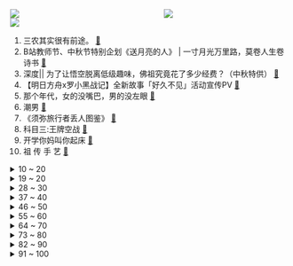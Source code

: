 <div >
	<a style="float:left;width:55%;" href = "https://github.com/anuraghazra/github-readme-stats">
	 <img src = "https://github-readme-stats.vercel.app/api?username=iuuuuuaena&theme=buefy&show_icons=true"/>
	</a>
	<a  style="float:right;width:45%" href = "https://github.com/anuraghazra/github-readme-stats">
	 <img  src="https://github-readme-stats.vercel.app/api/top-langs/?username=anuraghazra&layout=compact"/>
	</a>
	</div>

[![](https://img.shields.io/badge/jxd-@jxdgogogo.xyz-yellowgreen.svg)](https://www.jxdgogogo.xyz)<br>
1. 三农其实很有前途。 [:link:](//www.bilibili.com/video/BV1He4y1o7bB) <br>
2. B站教师节、中秋节特别企划《送月亮的人》 | 一寸月光万里路，莫卷人生卷诗书 [:link:](//www.bilibili.com/video/BV1Bd4y1X7Ej) <br>
3. 深度|| 为了让悟空脱离低级趣味，佛祖究竟花了多少经费？（中秋特供） [:link:](//www.bilibili.com/video/BV1ke4y1h7VJ) <br>
4. 【明日方舟x罗小黑战记】全新故事「好久不见」活动宣传PV [:link:](//www.bilibili.com/video/BV1ZG4y1B79V) <br>
5. 那个年代，女的没嘴巴，男的没左眼 [:link:](//www.bilibili.com/video/BV1ya41137a2) <br>
6. 潮男 [:link:](//www.bilibili.com/video/BV1de4y1h7Wd) <br>
7. 《须弥旅行者丢人图鉴》 [:link:](//www.bilibili.com/video/BV1Dd4y1g7uH) <br>
8. 科目三:王牌空战 [:link:](//www.bilibili.com/video/BV1SU4y1z7aC) <br>
9. 开学你妈叫你起床 [:link:](//www.bilibili.com/video/BV1uG411V7Gm) <br>
10. 祖 传 手 艺 [:link:](//www.bilibili.com/video/BV1BG4y1B7Jt) <br>
<details>
<summary>10 ~ 20</summary>

11. 当我把家里的生活用品都换成巨大版 [:link:](//www.bilibili.com/video/BV1tD4y1z7un) <br>
12. 以石匠之名 [:link:](//www.bilibili.com/video/BV1bV4y1u7K7) <br>
13. 第一次打扮成男友最喜欢的样子！结果居然... [:link:](//www.bilibili.com/video/BV18e41137pk) <br>
14. 【warma】我在电脑里建了个1000平的家！ [:link:](//www.bilibili.com/video/BV1cU4y167sP) <br>
15. 我宣布贵阳烙锅可以完胜韩国烤肉！飞儿都把这家店菜单背下来了【怎么这么值ep49-857烙锅】 [:link:](//www.bilibili.com/video/BV1Ye4y1o7pr) <br>
16. 自制洗剪吹机械手臂，把发廊戴在手上！ [:link:](//www.bilibili.com/video/BV1fG4y1B7J1) <br>
17. 面点基础为0的蚊师傅能否做成功这道《冰皮月饼》？ [:link:](//www.bilibili.com/video/BV1VG411V7MA) <br>
18. 中秋节想送男朋友一台跑车 [:link:](//www.bilibili.com/video/BV11d4y1g75Q) <br>
19. 《崩坏3》全新S级角色李素裳「玉骑士·月痕」预告 [:link:](//www.bilibili.com/video/BV1Ad4y1376N) <br>
</details>
<details>
<summary>19 ~ 20</summary>

20. 帅小伙花三天时间，终于把这个超级大麻球做出来了！ [:link:](//www.bilibili.com/video/BV1jP4y1Z7eo) <br>
21. 《    无    缝    衔    接    》 [:link:](//www.bilibili.com/video/BV1ee4y1h7vM) <br>
22. “这群人 就是爽文都不敢这么编！” [:link:](//www.bilibili.com/video/BV1ZG4y1B77E) <br>
23. 食品安全的最后一片舆论阵地，我们寸步不让！ [:link:](//www.bilibili.com/video/BV18Y4y1M7Vp) <br>
24. 好累，被四个男生喜欢。 [:link:](//www.bilibili.com/video/BV1Bd4y1g71t) <br>
25. 脸都不要了？！ [:link:](//www.bilibili.com/video/BV15V4y1u7yR) <br>
26. 真…弹力人？【不落地舞】 [:link:](//www.bilibili.com/video/BV1wa411G7Wj) <br>
27. 高坚果也会难过的… [:link:](//www.bilibili.com/video/BV1BU4y1z7rd) <br>
28. 《奇怪的小店》 [:link:](//www.bilibili.com/video/BV13K411f7dB) <br>
</details>
<details>
<summary>28 ~ 30</summary>

29. 当你玩弄狐狸尾巴后 [:link:](//www.bilibili.com/video/BV1t14y1e7sC) <br>
30. 连环反整蛊！故意让女友在豪宅打碎价值5万的古董？再在她面前穿黑丝！ [:link:](//www.bilibili.com/video/BV1cU4y167s8) <br>
31. 当老公破产负债80万，女人决定离家出走 [:link:](//www.bilibili.com/video/BV1ve4y1Y7LL) <br>
32. 快四年没回中国，辗转31个小时，疫情回国全记录 [:link:](//www.bilibili.com/video/BV1de411M7ZW) <br>
33. 如何满分回答“你为什么喜欢我”？建议全文背诵。 [:link:](//www.bilibili.com/video/BV1H14y1e7iQ) <br>
34. 【折纸】12年前的我vs现在的我 [:link:](//www.bilibili.com/video/BV1yP411V7az) <br>
35. 朋友说我春夏一般，但秋冬绝了！ [:link:](//www.bilibili.com/video/BV1Je41137mv) <br>
36. 社死！女友第一次在我家过夜，没想到爸妈突然回来了 [:link:](//www.bilibili.com/video/BV1iU4y1z7GG) <br>
37. PDD看2000-2009华语金曲榜 前50要跪着看！恐怖如斯！ [:link:](//www.bilibili.com/video/BV13D4y1q77X) <br>
</details>
<details>
<summary>37 ~ 40</summary>

38. 【基德】中秋特辑：地球和月亮竟然是双胞胎？！解开月球诞生之谜 [:link:](//www.bilibili.com/video/BV1GP4y1Z7S7) <br>
39. 美国加州最贵烤肉自助，帅小伙又飞了4456公里！！！ [:link:](//www.bilibili.com/video/BV1iP41137in) <br>
40. 老年大学手机课2 [:link:](//www.bilibili.com/video/BV1TD4y1z7Jq) <br>
41. 家里突然来了只小猫 没想到... [:link:](//www.bilibili.com/video/BV1NB4y137e1) <br>
42. 中国土狗 个个都是身怀绝技 [:link:](//www.bilibili.com/video/BV1FB4y137cM) <br>
43. 这都是什么奇怪口味的月饼？ [:link:](//www.bilibili.com/video/BV1Qa41137j7) <br>
44. 被宣告灭绝的长江鲟，重新在野外发现 [:link:](//www.bilibili.com/video/BV1wG4y1z71C) <br>
45. 千年传承老玩意，中华智慧代代传 [:link:](//www.bilibili.com/video/BV1hG4y167Xb) <br>
46. 【定格动画】小黑子小白子 [:link:](//www.bilibili.com/video/BV1nD4y1z7Yw) <br>
</details>
<details>
<summary>46 ~ 50</summary>

47. 逃避，往往是不能解决任何问题的 [:link:](//www.bilibili.com/video/BV1sY4y1M7TN) <br>
48. 孩子：看清楚了，我只展示一遍 [:link:](//www.bilibili.com/video/BV1td4y1X7wH) <br>
49. 带着四小只，在新疆做了件有意义的事。 [:link:](//www.bilibili.com/video/BV1oP41137qF) <br>
50. 诺手：快跑 这个牛头悟出领域了 你不是他对手！     上单牛头学会了上青铜 [:link:](//www.bilibili.com/video/BV1bP4y1Z7yQ) <br>
51. 以为是好运气的开始～没想到是结束！ [:link:](//www.bilibili.com/video/BV1VB4y137wK) <br>
52. 江湖，就是打打杀杀！ [:link:](//www.bilibili.com/video/BV1TY4y1M7jx) <br>
53. 【短的发布会】iPhone14暗紫色让库克当场抖腿？灵动岛成功化解刘海焦虑 [:link:](//www.bilibili.com/video/BV1jW4y1B7Tq) <br>
54. 遗弃在水池里的小柯基，可以跟我回家吗？ [:link:](//www.bilibili.com/video/BV1cP4y1Z7pg) <br>
55. 十万个为什么：为什么风扇在烟头却没看到风扇的叶片在转动，卡BUG了吗？ [:link:](//www.bilibili.com/video/BV1V14y1e79H) <br>
</details>
<details>
<summary>55 ~ 60</summary>

56. 你遇到过这种局吗？ [:link:](//www.bilibili.com/video/BV1Ue4y1d7sa) <br>
57. 网课小丑是什么东西【梗指南】 [:link:](//www.bilibili.com/video/BV12d4y1g7cX) <br>
58. 食不食油饼！搁这排列组合呢？【阅片无数Ⅱ 59】 [:link:](//www.bilibili.com/video/BV1bY4y1M7KC) <br>
59. 【花小烙】为什么被洋辣子碰一下会这么的痛！！！ [:link:](//www.bilibili.com/video/BV1Sd4y1g7TX) <br>
60. 【时代少年团】《时代夏令营》09：躲猫猫大作战 [:link:](//www.bilibili.com/video/BV1SY4y1M7L3) <br>
61. 【阿斗】红袍女巫初登场，绝迹真龙重现江湖！美剧史诗巨作《权力的游戏》第6期 [:link:](//www.bilibili.com/video/BV1TG411V7UC) <br>
62. 学习做最好的ikun [:link:](//www.bilibili.com/video/BV1CG4y1B7i8) <br>
63. 反正b站没人认识我 [:link:](//www.bilibili.com/video/BV12U4y1z7mA) <br>
64. 什么样的傻g会买直升机的梯子啊？ [:link:](//www.bilibili.com/video/BV1nW4y1B7oM) <br>
</details>
<details>
<summary>64 ~ 70</summary>

65. sad cat [:link:](//www.bilibili.com/video/BV13B4y137Az) <br>
66. 生活不易，Jett卖艺 [:link:](//www.bilibili.com/video/BV1SW4y1q7At) <br>
67. 有些甜不是本身就有，而是熬得久。 [:link:](//www.bilibili.com/video/BV1GK411f7UQ) <br>
68. 姜还是老的辣 [:link:](//www.bilibili.com/video/BV1nK411f7WM) <br>
69. 注意看 苹果要把我拉黑了！｜2022苹果秋季发布会｜此时 看过发布会的和没看过发布会的都沉默了 [:link:](//www.bilibili.com/video/BV1FG4y1z716) <br>
70. 嘿...可以和学姐交往吗？ [:link:](//www.bilibili.com/video/BV1We4y1h7Dv) <br>
71. 【原神整活】提纳里：你草元素是这么反应的？（有反应了） [:link:](//www.bilibili.com/video/BV12U4y1B7rR) <br>
72. 这就是钟离的极致！岩王帝君！ [:link:](//www.bilibili.com/video/BV12U4y1z79c) <br>
73. 你吃的松子 他们冒着危险采摘！ [:link:](//www.bilibili.com/video/BV1oP4y1o7pc) <br>
</details>
<details>
<summary>73 ~ 80</summary>

74. 铁皮房隐居第三天，打扫房间准备长住，没想到又被拉去隔离了 [:link:](//www.bilibili.com/video/BV1Bt4y177AQ) <br>
75. 片尾彩蛋解析及对话彩蛋展现【泰坦陨落2】 [:link:](//www.bilibili.com/video/BV1ba411u7Re) <br>
76. 我 的 叔 叔 玛 恩 纳 [:link:](//www.bilibili.com/video/BV1dG4y1B7mo) <br>
77. 只有我受伤的世界达成了 [:link:](//www.bilibili.com/video/BV1ud4y137F4) <br>
78. 【小潮院长】马 浩 宁 的 10 年 [:link:](//www.bilibili.com/video/BV1iV4y1u73y) <br>
79. 大！脑 ！充！ 血！ [:link:](//www.bilibili.com/video/BV1de411g7U6) <br>
80. 【Doinb】游戏还未终结，梦想仍旧记叙！ [:link:](//www.bilibili.com/video/BV1xW4y1B7fi) <br>
81. “嘎版”《战狼》好看吗？《中华兵王》吐槽 [:link:](//www.bilibili.com/video/BV1cD4y1q72D) <br>
82. 爱岗敬业石墩子，能量守恒诚不欺我！ [:link:](//www.bilibili.com/video/BV1ga41137PK) <br>
</details>
<details>
<summary>82 ~ 90</summary>

83. 我就说剪这根线不会爆炸吧！哈哈！ [:link:](//www.bilibili.com/video/BV1y24y1o77f) <br>
84. 绑架尾巴乱晃的一家 [:link:](//www.bilibili.com/video/BV1aV4y1u75u) <br>
85. 60秒讲完《原神》1.0-3.0 [:link:](//www.bilibili.com/video/BV1514y1e7Mg) <br>
86. 猪爸爸：嫩牛啊佩奇，嫩牛啊！！ [:link:](//www.bilibili.com/video/BV1ge411u7wt) <br>
87. 同志们还记得吗曾经有一位老同志，站在人民中高呼“人民万岁”！！！ [:link:](//www.bilibili.com/video/BV1mB4y1g7MP) <br>
88. 【赵露思】百万粉丝了， 读评论走一波！ [:link:](//www.bilibili.com/video/BV1wB4y137RQ) <br>
89. 等比例放大的小猫咪 [:link:](//www.bilibili.com/video/BV1PG4y1z7At) <br>
90. 动用了半个美食区的力量只为还原这块饼中卷王？一口下肚我直接泪流满面… [:link:](//www.bilibili.com/video/BV18Y4y1M7wA) <br>
91. 坦然淡定的大一新生，调侃自己，大方介绍”我家是干废品“ [:link:](//www.bilibili.com/video/BV1HB4y137CX) <br>
</details>
<details>
<summary>91 ~ 100</summary>

92. 哈哈哈哈！这都是些什么思维！ [:link:](//www.bilibili.com/video/BV14t4y177t1) <br>
93. 西游记后遗症有多搞笑，阎王爷参加春晚被拒，全剧美女只顾看猴子 [:link:](//www.bilibili.com/video/BV1JG411V7Vy) <br>
94. 豆瓣5.7漫威倒数第二，《雷神4》全剧透深度影评，看完啪啪打脸 [:link:](//www.bilibili.com/video/BV1tY4y1M775) <br>
95. 给 心 海 表 情 包 配 上 声 音 （2P有语音纯享版） [:link:](//www.bilibili.com/video/BV12G411G7Aq) <br>
96. 不亏被央视点名的....巨巨巨好吃！！ [:link:](//www.bilibili.com/video/BV14t4y177MS) <br>
97. 在学校被人欺负，一招让对方跪地求饶 [:link:](//www.bilibili.com/video/BV1BY4y1M7Af) <br>
98. 车道山前必有路 [:link:](//www.bilibili.com/video/BV1Qd4y1X7qn) <br>
99. 主持人版英美发音不同 哈哈哈 你说的是哪一种呢？灵感来自hotplays [:link:](//www.bilibili.com/video/BV1zY4y1M7Y9) <br>
100. 张翰自制自编自演，2.4分劣作震撼来袭！逆天吐槽《东八区的先生们》 [:link:](//www.bilibili.com/video/BV1hd4y1X7y1) <br>
</details>
